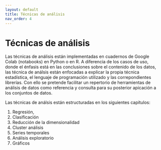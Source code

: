 ```yaml
---
layout: default
title: Técnicas de análisis
nav_order: 4
---
```


# Técnicas de análisis


Las técnicas de análisis están implementadas en cuadernos de Google Colab (notabooks) en Python o en R. A diferencia de los casos de uso, donde el énfasis está en las conclusiones sobre el contenido de los datos, las técnica de análsis están enfocadas a explicar la propia técnica estadística, el lenguaje de programación utilizado y las correpondientes librerías. Con ello se pretende facilitar un repertorio de herramientas de análisis de datos como referencia y consulta para su posterior apicación a los conjuntos de datos.

Las técnicas de análsis están estructuradas en los siguientes capítulos: 

1. Regresión, 
1. Clasificación
1. Reducción de la dimensionalidad
1. Cluster análisis
1. Series temporales
1. Análisis exploratorio
1. Gráficos



